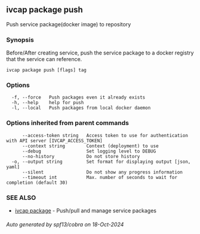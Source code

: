 ## ivcap package push

Push service package(docker image) to repository

### Synopsis

Before/After creating service, push the service package to a docker registry that the service can reference.

```
ivcap package push [flags] tag
```

### Options

```
  -f, --force   Push packages even it already exists
  -h, --help    help for push
  -l, --local   Push packages from local docker daemon
```

### Options inherited from parent commands

```
      --access-token string   Access token to use for authentication with API server [IVCAP_ACCESS_TOKEN]
      --context string        Context (deployment) to use
      --debug                 Set logging level to DEBUG
      --no-history            Do not store history
  -o, --output string         Set format for displaying output [json, yaml]
      --silent                Do not show any progress information
      --timeout int           Max. number of seconds to wait for completion (default 30)
```

### SEE ALSO

* [ivcap package](ivcap_package.md)	 - Push/pull and manage service packages

###### Auto generated by spf13/cobra on 18-Oct-2024
